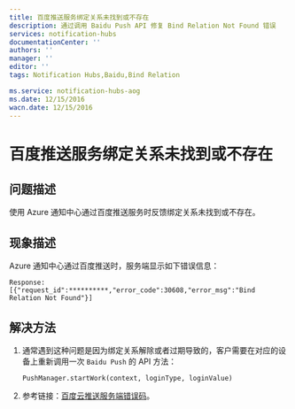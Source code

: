 ```yaml
---
title: 百度推送服务绑定关系未找到或不存在
description: 通过调用 Baidu Push API 修复 Bind Relation Not Found 错误
services: notification-hubs
documentationCenter: ''
authors: ''
manager: ''
editor: ''
tags: Notification Hubs,Baidu,Bind Relation

ms.service: notification-hubs-aog
ms.date: 12/15/2016
wacn.date: 12/15/2016
---
```


# 百度推送服务绑定关系未找到或不存在

## 问题描述

使用 Azure 通知中心通过百度推送服务时反馈绑定关系未找到或不存在。

## 现象描述

Azure 通知中心通过百度推送时，服务端显示如下错误信息：

```
Response:[{"request_id":**********,"error_code":30608,"error_msg":"Bind Relation Not Found"}]
```

## 解决方法

1. 通常遇到这种问题是因为绑定关系解除或者过期导致的，客户需要在对应的设备上重新调用一次 `Baidu Push` 的 API 方法：

    ```
    PushManager.startWork(context, loginType, loginValue)
    ```

2. 参考链接：[百度云推送服务端错误码](http://push.baidu.com/doc/restapi/error_code)。